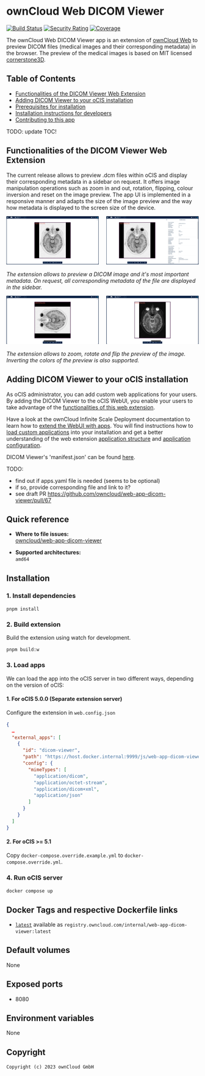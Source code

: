 # ownCloud Web DICOM Viewer

[![Build Status](https://drone.owncloud.com/api/badges/owncloud/web-app-dicom-viewer/status.svg)](https://drone.owncloud.com/owncloud/web-app-dicom-viewer)
[![Security Rating](https://sonarcloud.io/api/project_badges/measure?project=owncloud_web-app-dicom-viewer&metric=security_rating)](https://sonarcloud.io/summary/new_code?id=owncloud_web-app-dicom-viewer)
[![Coverage](https://sonarcloud.io/api/project_badges/measure?project=owncloud_web-app-dicom-viewer&metric=coverage)](https://sonarcloud.io/summary/new_code?id=owncloud_web-app-dicom-viewer)

The ownCloud Web DICOM Viewer app is an extension of [ownCloud Web](https://github.com/owncloud/web) to preview DICOM files (medical images and their corresponding metadata) in the browser. The preview of the medical images is based on MIT licensed [cornerstone3D](https://github.com/cornerstonejs/cornerstone3D).


## Table of Contents

* [Functionalities of the DICOM Viewer Web Extension](#Functionalities-of-the-DICOM-Viewer-Web-Extension)
* [Adding DICOM Viewer to your oCIS installation](#Adding-DICOM-Viewer-to-your-oCIS-installation)
* [Prerequisites for installation](#)
* [Installation instructions for developers](#)
* [Contributing to this app](#)

TODO: update TOC!


## Functionalities of the DICOM Viewer Web Extension

The current release allows to preview .dcm files within oCIS and display their corresponding metadata in a sidebar on request. It offers image manipulation operations such as zoom in and out, rotation, flipping, colour inversion and reset on the image preview. The app UI is implemented in a responsive manner and adapts the size of the image preview and the way how metadata is displayed to the screen size of the device.

<img src="https://github.com/owncloud/awesome-ocis/blob/main/webApps/owncloud/web-app-dicom-viewer/screenshots/1.png" alt="app functionalities" style="width:48%; height:auto;"> &nbsp; &nbsp; <img src="https://github.com/owncloud/awesome-ocis/blob/main/webApps/owncloud/web-app-dicom-viewer/screenshots/4.png" alt="display of metadata" style="width:48%; height:auto;">

_The extension allows to preview a DICOM image and it's most important metadata. On request, all corresponding metadata of the file are displayed in the sidebar._

<img src="https://github.com/owncloud/awesome-ocis/blob/main/webApps/owncloud/web-app-dicom-viewer/screenshots/2.png" alt="app functionalities" style="width:48%; height:auto;"> &nbsp; &nbsp; <img src="https://github.com/owncloud/awesome-ocis/blob/main/webApps/owncloud/web-app-dicom-viewer/screenshots/3.png" alt="display of metadata" style="width:48%; height:auto;">

_The extension allows to zoom, rotate and flip the preview of the image. Inverting the colors of the preview is also supported._


## Adding DICOM Viewer to your oCIS installation
As oCIS administrator, you can add custom web applications for your users. By adding the DICOM Viewer to the oCIS WebUI, you enable your users to take advantage of the [functionalities of this web extension](#Functionalities-of-the-DICOM-Viewer-Web-Extension).

Have a look at the ownCloud Infinite Scale Deployment documentation to learn how to [extend the WebUI with apps](https://doc.owncloud.com/ocis/next/deployment/webui/webui-customisation.html#extend-web-ui-with-apps). You will find instructions how to [load custom applications](https://doc.owncloud.com/ocis/next/deployment/webui/webui-customisation.html#loading-applications) into your installation and get a better understanding of the web extension [application structure](https://doc.owncloud.com/ocis/next/deployment/webui/webui-customisation.html#application-structure) and [application configuration](https://doc.owncloud.com/ocis/next/deployment/webui/webui-customisation.html#application-configuration).

DICOM Viewer's 'manifest.json' can be found [here](public/manifest.json).

TODO:
- find out if apps.yaml file is needed (seems to be optional)
- if so, provide corresponding file and link to it?
- see draft PR https://github.com/owncloud/web-app-dicom-viewer/pull/67


## Quick reference

- **Where to file issues:**\
    [owncloud/web-app-dicom-viewer](https://github.com/owncloud/web-app-dicom-viewer/issues)

- **Supported architectures:**\
    `amd64`



## Installation

### 1. Install dependencies

```
pnpm install
```

### 2. Build extension

Build the extension using watch for development.

```
pnpm build:w
```

### 3. Load apps

We can load the app into the oCIS server in two different ways, depending on the version of oCIS:

#### 1. For oCIS 5.0.0 (Separate extension server)

Configure the extension in `web.config.json`

```json
{
  …
  "external_apps": [
    {
      "id": "dicom-viewer",
      "path": "https://host.docker.internal:9999/js/web-app-dicom-viewer.js",
      "config": {
        "mimeTypes": [
          "application/dicom",
          "application/octet-stream",
          "application/dicom+xml",
          "application/json"
        ]
      }
    }
  ]
}

```

#### 2. For oCIS >= 5.1

Copy `docker-compose.override.example.yml` to `docker-compose.override.yml`.

### 4. Run oCIS server

```
docker compose up
```

## Docker Tags and respective Dockerfile links

- [`latest`](https://github.com/owncloud/web-app-dicom-viewer/blob/master/docker/Dockerfile) available as `registry.owncloud.com/internal/web-app-dicom-viewer:latest`

## Default volumes

None

## Exposed ports

- 8080

## Environment variables

None

## Copyright

```Text
Copyright (c) 2023 ownCloud GmbH
```
